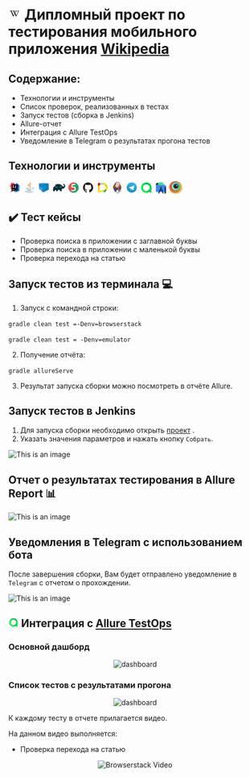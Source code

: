 # <img width="5%" title="Wikipedia" src="readme_resources/wiki_logo.jpg"> Дипломный проект по тестирования мобильного приложения [Wikipedia](https://github.com/wikimedia/apps-android-wikipedia/)

##  Содержание:

- Технологии и инструменты
- Список проверок, реализованных в тестах
- Запуск тестов (сборка в Jenkins)
- Allure-отчет
- Интеграция с Allure TestOps
- Уведомление в Telegram о результатах прогона тестов

## Технологии и инструменты

<p  align="left"

<code><img width="5%" title="IntelliJ IDEA" src="readme_resources/Idea.svg"></code>
<code><img width="5%" title="Java" src="readme_resources/Java.svg"></code>
<code><img width="5%" title="Selenoid" src="readme_resources/Selenoid.svg"></code>
<code><img width="5%" title="Gradle" src="readme_resources/Gradle.svg"></code>
<code><img width="5%" title="Junit5" src="readme_resources/JUnit5.svg"></code>
<code><img width="5%" title="GitHub" src="readme_resources/GitHub.svg"></code>
<code><img width="5%" title="Allure Report" src="readme_resources/Allure_Report.svg"></code>
<code><img width="5%" title="Jenkins" src="readme_resources/Jenkins.svg"></code>
<code><img width="5%" title="Telegram" src="readme_resources/Telegram.svg"></code>
<code><img width="5%" title="Allure_TO" src="readme_resources/Allure_TO.svg"></code>
<code><img width="5%" title="Android-studio" src="readme_resources/Android-studio.svg"></code>
<code><img width="5%" title="Browserstack" src="readme_resources/Browserstack.svg"></code>
</p>

## :heavy_check_mark: Тест кейсы

- Проверка поиска в приложении c заглавной буквы
- Проверка поиска в приложении с маленькой буквы
- Проверка перехода на статью


##  Запуск тестов из терминала :computer:

1. Запуск с командной строки:

```gradle clean test =-Denv=browserstack```

```gradle clean test = -Denv=emulator```


2. Получение отчёта: 

```gradle allureServe```

3. Результат запуска сборки можно посмотреть в отчёте Allure.

 
##  Запуск тестов в Jenkins
1. Для запуска сборки необходимо открыть  <a target="_blank" href="https://jenkins.autotests.cloud/job/valekseevMobile/">проект</a> . 
2. Указать значения параметров и нажать кнопку ```Собрать```.

![This is an image](/readme_resources/Jenkins2.jpg)



##  Отчет о результатах тестирования в Allure Report :bar_chart:


![This is an image](/readme_resources/Jenkins_group_tests.png)
##  Уведомления в Telegram с использованием бота

После завершения сборки, Вам будет отправлено уведомление в ```Telegram``` с отчетом о прохождении.

![This is an image](/readme_resources/Telegram_bot.png)

## <img width="4%" title="Allure TestOPS" src="readme_resources/Allure_TO.svg"> Интеграция с [Allure TestOps](https://allure.autotests.cloud/launch/20190)
### Основной дашборд

<p align="center">
  <img src="readme_resources/AllureTestOPs_dashboard.png" alt="dashboard" width="900">
</p>

### Список тестов с результатами прогона

<p align="center">
  <img src="readme_resources/TOps_steps1.png" alt="dashboard" width="900">
</p>

К каждому тесту в отчете прилагается видео.

На данном видео выполняется:

- Проверка перехода на статью


<p align="center">
  <img title="Browserstack Video" src="readme_resources/video-browserstack.gif">
</p>



